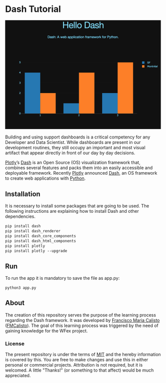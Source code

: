 # Dash Tutorial

<img src="https://github.com/FMCalisto/dash-tutorial/blob/master/assets/banner.png?raw=true">

Building and using support dashboards is a critical competency for any Developer and Data Scientist. While dashboards are present in our development routines, they still occupy an important and most visual artifact that appear directly in front of our day by day decisions.

[Plotly](https://plot.ly/)’s [Dash](https://plot.ly/products/dash/) is an Open Source (OS) visualization framework that, combines several features and packs them into an easily accessible and deployable framework. Recently [Plotly](https://plot.ly/) announced [Dash](https://plot.ly/products/dash/), an OS framework to create web applications with [Python](https://www.python.org/).

## Installation

It is necessary to install some packages that are going to be used. The following instructions are explaining how to install Dash and other dependencies.

```
pip install dash
pip install dash_renderer
pip install dash_core_components
pip install dash_html_components
pip install plotly
pip install plotly --upgrade
```

## Run

To run the app it is mandatory to save the file as app.py:

```
python3 app.py
```

## About

The creation of this repository serves the purpose of the learning process regarding the Dash framework. It was developed by [Francisco Maria Calisto](http://www.franciscocalisto.me/) ([FMCalisto](https://github.com/FMCalisto)). The goal of this learning process was triggered by the need of gaining knowledge for the WFex project.

### License

The present repository is under the terms of [MIT](LICENSE) and the hereby information is covered by this. You are free to make changes and use this in either personal or commercial projects. Attribution is not required, but it is welcomed. A little "Thanks!" (or something to that affect) would be much appreciated.
